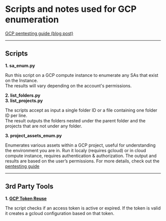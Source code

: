 # Scripts and notes used for GCP enumeration

[GCP pentesting guide (blog post)](https://slashparity.com/?p=938)

---
## Scripts 

**1. sa_enum.py**  

Run this script on a GCP compute instance to enumerate any SAs that exist on the Instance.  
The results will vary depending on the account's permissions.  

**2. list_folders.py**  
**3. list_projects.py**  

The scripts accept as input a single folder ID or a file containing one folder ID per line.  
The result outputs the folders nested under the parent folder and the projects that are not under any folder.  

**3. project_assets_enum.py**  

Enumerates various assets within a GCP project, useful for understanding the environment you are in. Run it localy (requires gcloud) or in cloud compute instance, requires authentication & authorization. The output and results are based on the user’s permissions.
For more details, check out the [pentesting guide](https://slashparity.com/?p=938#Enumeration_Script)  

---  

## 3rd Party Tools  

**1. [GCP Token Reuse](https://github.com/RedTeamOperations/GCPTokenReuse)**  

The script checks if an access token is active or expired. If the token is valid it creates a gcloud configuration based on that token.  
